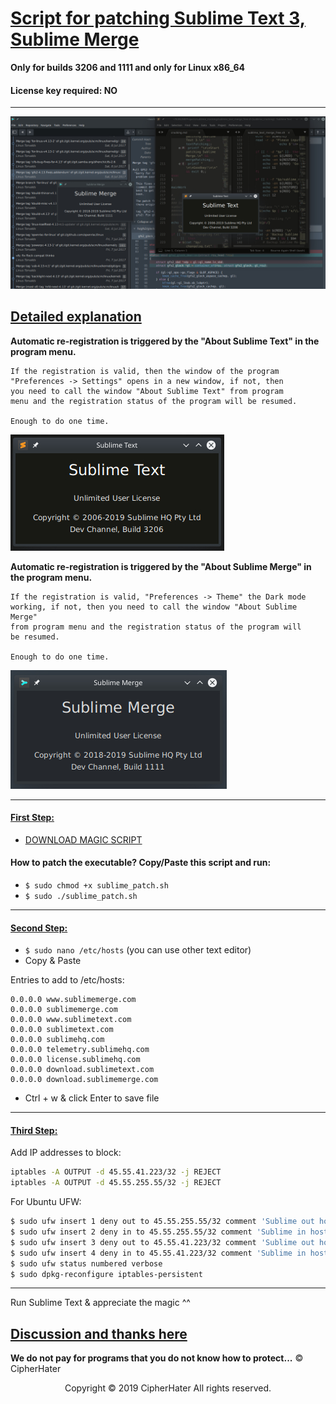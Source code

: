 # [Script for patching Sublime Text 3, Sublime Merge]()

**Only for builds 3206 and 1111 and only for Linux x86_64**

#### License key required: NO

---

![BIG](images/big.jpg)


## [Detailed explanation]()


**Automatic re-registration is triggered by the "About Sublime Text" in the program menu.**

```
If the registration is valid, then the window of the program
"Preferences -> Settings" opens in a new window, if not, then
you need to call the window "About Sublime Text" from program
menu and the registration status of the program will be resumed.

Enough to do one time.
```

![BIG](images/3206.jpg)


**Automatic re-registration is triggered by the "About Sublime Merge" in the program menu.**

```
If the registration is valid, "Preferences -> Theme" the Dark mode
working, if not, then you need to call the window "About Sublime Merge"
from program menu and the registration status of the program will 
be resumed. 

Enough to do one time.
```

![BIG](images/1111.jpg)


---


#### [First Step:]()

 
- [DOWNLOAD MAGIC SCRIPT](https://raw.githubusercontent.com/cipherhater/CipherHater/master/sublime_patch.sh)
 
 
#### How to patch the executable? Copy/Paste this script and run:

- ```$ sudo chmod +x sublime_patch.sh```
- ```$ sudo ./sublime_patch.sh```
  
---

#### [Second Step:]()

 - ```$ sudo nano /etc/hosts``` (you can use other text editor)
 - Copy & Paste

Entries to add to /etc/hosts:

```
0.0.0.0 www.sublimemerge.com
0.0.0.0 sublimemerge.com
0.0.0.0 www.sublimetext.com
0.0.0.0 sublimetext.com
0.0.0.0 sublimehq.com
0.0.0.0 telemetry.sublimehq.com
0.0.0.0 license.sublimehq.com
0.0.0.0 download.sublimetext.com
0.0.0.0 download.sublimemerge.com
```
 
 - Ctrl + w & click Enter to save file
 
 ---


#### [Third Step:]()
 
Add IP addresses to block:

```bash
iptables -A OUTPUT -d 45.55.41.223/32 -j REJECT
iptables -A OUTPUT -d 45.55.255.55/32 -j REJECT
```

For Ubuntu UFW:

```bash
$ sudo ufw insert 1 deny out to 45.55.255.55/32 comment 'Sublime out host-1'
$ sudo ufw insert 2 deny in to 45.55.255.55/32 comment 'Sublime in host-1'
$ sudo ufw insert 3 deny out to 45.55.41.223/32 comment 'Sublime out host-2'
$ sudo ufw insert 4 deny in to 45.55.41.223/32 comment 'Sublime in host-2'
$ sudo ufw status numbered verbose
$ sudo dpkg-reconfigure iptables-persistent
```

---


Run Sublime Text & appreciate the magic ^^

## [Discussion and thanks here](https://gist.github.com/cipherhater/4e75d4e4551db171de03e9618456a7ea)


**We do not pay for programs that you do not know how to protect...** &copy; CipherHater


<center><p>Copyright &copy; 2019 CipherHater All rights reserved.</p></center>


